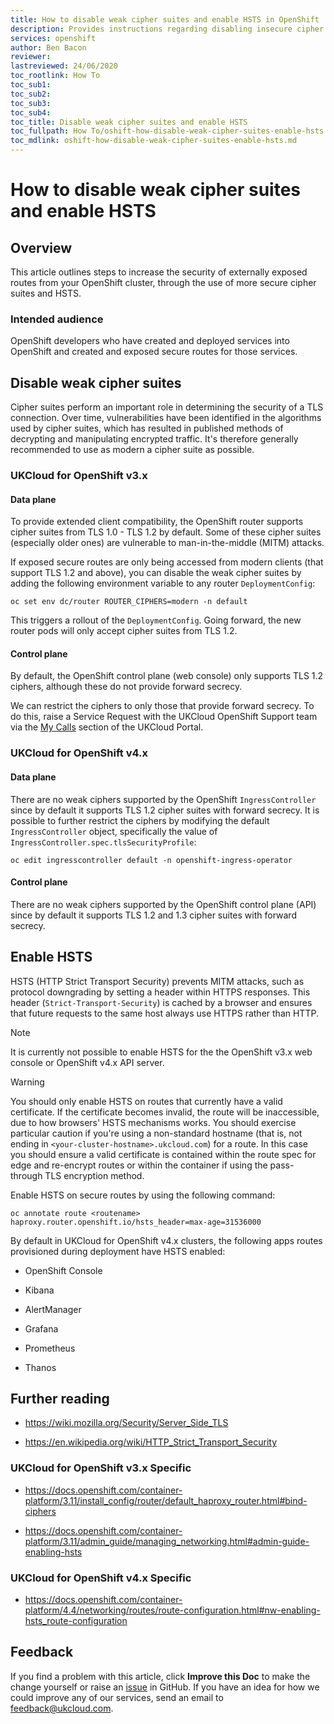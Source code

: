 ```yaml
---
title: How to disable weak cipher suites and enable HSTS in OpenShift
description: Provides instructions regarding disabling insecure cipher suites and enabling HSTS for OpenShift clusters
services: openshift
author: Ben Bacon
reviewer: 
lastreviewed: 24/06/2020
toc_rootlink: How To
toc_sub1: 
toc_sub2:
toc_sub3:
toc_sub4:
toc_title: Disable weak cipher suites and enable HSTS
toc_fullpath: How To/oshift-how-disable-weak-cipher-suites-enable-hsts.md
toc_mdlink: oshift-how-disable-weak-cipher-suites-enable-hsts.md
---
```


# How to disable weak cipher suites and enable HSTS

## Overview

This article outlines steps to increase the security of externally exposed routes from your OpenShift cluster, through the use of more secure cipher suites and HSTS.

### Intended audience

OpenShift developers who have created and deployed services into OpenShift and created and exposed secure routes for those services.

## Disable weak cipher suites

Cipher suites perform an important role in determining the security of a TLS connection. Over time, vulnerabilities have been identified in the algorithms used by cipher suites, which has resulted in published methods of decrypting and manipulating encrypted traffic. It's therefore generally recommended to use as modern a cipher suite as possible.

### UKCloud for OpenShift v3.x

#### Data plane

To provide extended client compatibility, the OpenShift router supports cipher suites from TLS 1.0 - TLS 1.2 by default. Some of these cipher suites (especially older ones) are vulnerable to man-in-the-middle (MITM) attacks.

If exposed secure routes are only being accessed from modern clients (that support TLS 1.2 and above),  you can disable the weak cipher suites by adding the following environment variable to any router `DeploymentConfig`:

```
oc set env dc/router ROUTER_CIPHERS=modern -n default
```

This triggers a rollout of the `DeploymentConfig`. Going forward, the new router pods will only accept cipher suites from TLS 1.2.

#### Control plane

By default, the OpenShift control plane (web console) only supports TLS 1.2 ciphers, although these do not provide forward secrecy.

We can restrict the ciphers to only those that provide forward secrecy. To do this, raise a Service Request with the UKCloud OpenShift Support team via the [My Calls](https://portal.skyscapecloud.com/support/ivanti) section of the UKCloud Portal.

### UKCloud for OpenShift v4.x

#### Data plane

There are no weak ciphers supported by the OpenShift `IngressController` since by default it supports TLS 1.2 cipher suites with forward secrecy. It is possible to further restrict the ciphers by modifying the default `IngressController` object, specifically the value of `IngressController.spec.tlsSecurityProfile`:

```
oc edit ingresscontroller default -n openshift-ingress-operator
```

#### Control plane

There are no weak ciphers supported by the OpenShift control plane (API) since by default it supports TLS 1.2 and 1.3 cipher suites with forward secrecy.

## Enable HSTS

HSTS (HTTP Strict Transport Security) prevents MITM attacks, such as protocol downgrading by setting a header within HTTPS responses. This header (`Strict-Transport-Security`) is cached by a browser and ensures that future requests to the same host always use HTTPS rather than HTTP.

> [!NOTE]
> It is currently not possible to enable HSTS for the the OpenShift v3.x web console or OpenShift v4.x API server.

> [!WARNING]
> You should only enable HSTS on routes that currently have a valid certificate. If the certificate becomes invalid, the route will be inaccessible, due to how browsers' HSTS mechanisms works. You should exercise particular caution if you're using a non-standard hostname (that is, not ending in `<your-cluster-hostname>.ukcloud.com`) for a route. In this case you should ensure a valid certificate is contained within the route spec for edge and re-encrypt routes or within the container if using the pass-through TLS encryption method.

Enable HSTS on secure routes by using the following command:

```
oc annotate route <routename> haproxy.router.openshift.io/hsts_header=max-age=31536000
```

By default in UKCloud for OpenShift v4.x clusters, the following apps routes provisioned during deployment have HSTS enabled:

- OpenShift Console

- Kibana

- AlertManager

- Grafana

- Prometheus

- Thanos

## Further reading

- <https://wiki.mozilla.org/Security/Server_Side_TLS>

- <https://en.wikipedia.org/wiki/HTTP_Strict_Transport_Security>

### UKCloud for OpenShift v3.x Specific

- <https://docs.openshift.com/container-platform/3.11/install_config/router/default_haproxy_router.html#bind-ciphers>

- <https://docs.openshift.com/container-platform/3.11/admin_guide/managing_networking.html#admin-guide-enabling-hsts>

### UKCloud for OpenShift v4.x Specific

- <https://docs.openshift.com/container-platform/4.4/networking/routes/route-configuration.html#nw-enabling-hsts_route-configuration>

## Feedback

If you find a problem with this article, click **Improve this Doc** to make the change yourself or raise an [issue](https://github.com/UKCloud/documentation/issues) in GitHub. If you have an idea for how we could improve any of our services, send an email to <feedback@ukcloud.com>.
